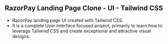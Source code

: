 ## RazorPay Landing Page Clone - UI - Tailwind CSS

- RazorPay landing page UI created with Tailwind CSS.
- It is a complete User Interface focused project, primarily to learn how to leverage Tailwind CSS and create exceptional and attractive visual designs.

